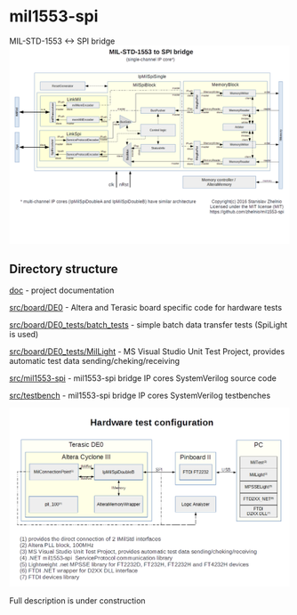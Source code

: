 # mil1553-spi
MIL-STD-1553 &lt;-> SPI bridge
![Alt text](/readme/mil1553-spi_diagram.png?raw=true "diagram")

## Directory structure
[doc](/doc) - project documentation

[src/board/DE0](/src/board/DE0) - Altera and Terasic board specific code for hardware tests

[src/board/DE0_tests/batch_tests](/src/board/DE0_tests/batch_tests) - simple batch data transfer tests (SpiLight is used)

[src/board/DE0_tests/MilLight](/src/board/DE0_tests/MilLight) - MS Visual Studio Unit Test Project, provides automatic test data sending/cheking/receiving

[src/mil1553-spi](/src/mil1553-spi) - mil1553-spi bridge IP cores SystemVerilog source code 

[src/testbench](/src/testbench)  - mil1553-spi bridge IP cores SystemVerilog testbenches


![Alt text](/readme/mil1553-spi_test.png?raw=true "test diagram")

Full description is under construction 
